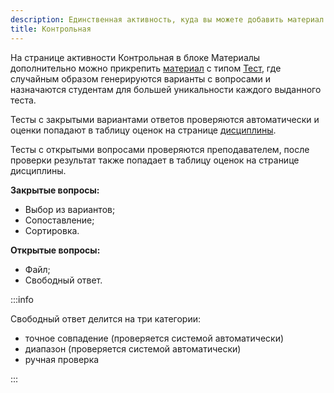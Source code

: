 ```yaml
---
description: Единственная активность, куда вы можете добавить материал Тест
title: Контрольная
---
```


На странице активности Контрольная в блоке  Материалы дополнительно можно прикрепить [материал](./../../../../servisy/biblioteka/materialy/_index) с типом [Тест](./../../../../servisy/biblioteka/materialy/test/_index), где случайным образом генерируются варианты с вопросами и назначаются студентам для большей уникальности каждого выданного теста.

Тесты с закрытыми вариантами ответов проверяются автоматически и оценки попадают в таблицу оценок на странице [дисциплины](./../../stranica-discipliny).

Тесты с открытыми вопросами проверяются преподавателем, после проверки результат также попадает в таблицу оценок на странице дисциплины.

**Закрытые вопросы:**

-  Выбор из вариантов;
-  Сопоставление;
-  Сортировка.

**Открытые вопросы:**

-  Файл;
-  Свободный ответ.

:::info 

Свободный ответ делится на три категории:

-  точное совпадение  (проверяется системой автоматически)
-  диапазон (проверяется системой автоматически)
-  ручная проверка

:::